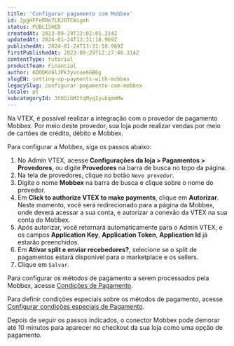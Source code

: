 ```yaml
---
title: 'Configurar pagamento com Mobbex'
id: 2pgHFFeRRe7LRJOTCWigmh
status: PUBLISHED
createdAt: 2023-09-29T12:02:01.214Z
updatedAt: 2024-01-24T13:31:18.969Z
publishedAt: 2024-01-24T13:31:18.969Z
firstPublishedAt: 2023-09-29T12:27:46.314Z
contentType: tutorial
productTeam: Financial
author: 6DODK49lJPk3yvcoe6GB6g
slugEN: setting-up-payments-with-mobbex
legacySlug: configurar-pagamento-com-mobbex
locale: pt
subcategoryId: 3tDGibM2tqMyqIyukqmmMw
---
```


Na VTEX, é possível realizar a integração com o provedor de pagamento Mobbex. Por meio deste provedor, sua loja pode realizar vendas por meio de cartões de crédito, débito e Mobbex.

Para configurar a Mobbex, siga os passos abaixo:

1. No Admin VTEX, acesse __Configurações da loja > Pagamentos > Provedores__, ou digite __Provedores__ na barra de busca no topo da página.
2. Na tela de provedores, clique no botão `Novo provedor`.
3. Digite o nome __Mobbex__ na barra de busca e clique sobre o nome do provedor.
4. Em __Click to authorize VTEX to make payments__, clique em __Autorizar__. Neste momento, você será redirecionado para a página da Mobbex, onde deverá acessar a sua conta, e autorizar a conexão da VTEX na sua conta do Mobbex.
5. Após autorizar, você retornará automaticamente para o Admin VTEX, e os campos __Application Key__, __Application Token__, __Application Id__ já estarão preenchidos.
6. Em __Ativar split e enviar recebedores?__, selecione se o split de pagamentos estará disponível para o marketplace e os sellers.
7. Clique em `Salvar`.

Para configurar os métodos de pagamento a serem processados pela Mobbex, acesse [Condições de Pagamento](/pt/tutorial/condicoes-de-pagamento). 

Para definir condições especiais sobre os métodos de pagamento, acesse [Configurar condições especiais de Pagamento](/pt/tutorial/condicoes-especiais--tutorials_456#).

Depois de seguir os passos indicados, o conector Mobbex pode demorar até 10 minutos para aparecer no checkout da sua loja como uma opção de pagamento. 
